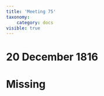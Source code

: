 ```yaml
---
title: 'Meeting 75'
taxonomy:
    category: docs
visible: true
---
```


# 20 December 1816

# <span class="grey">Missing</span>